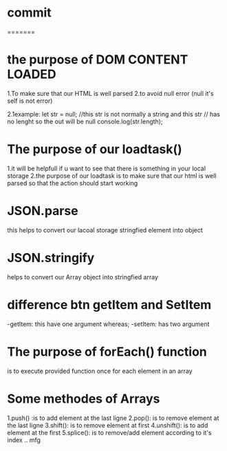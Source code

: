 
# commit
=======
# the purpose of DOM CONTENT LOADED
1.To make sure that our HTML is well parsed
2.to avoid null error   (null it's self is not error)
  
  2.1example:  let str = null;      //this str is not normally a string and this str 
                                     //  has no lenght so the out will be null
               console.log(str.length);


# The purpose of our loadtask()
1.it will be helpfull if u want to see that there is something in your local storage 
2.the purpose of our loadtask is to make sure that our html is well parsed so that the action should start working

# JSON.parse
this helps to convert our lacoal storage stringfied element into object

# JSON.stringify
helps to convert our Array object into stringfied array

# difference btn getItem and SetItem
-getItem: this have one argument whereas;
-setItem: has two argument

# The purpose of forEach() function
is to execute provided function once for each element in an array

# Some methodes of Arrays
1.push() :is to add element at the last ligne
2.pop(): is to remove element at the last ligne
3.shift(): is to remove element at first
4.unshift(): is to add element at the first
5.splice(): is to remove/add element according to it's index ..
mfg
